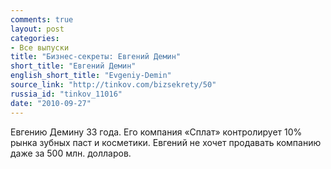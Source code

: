 ```yaml
---
comments: true
layout: post
categories:
- Все выпуски
title: "Бизнес-секреты: Евгений Демин"
short_title: "Евгений Демин"
english_short_title: "Evgeniy-Demin"
source_link: "http://tinkov.com/bizsekrety/50"
russia_id: "tinkov_11016"
date: "2010-09-27"
---
```

Евгению Демину 33 года. Его компания «Сплат» контролирует 10% рынка зубных паст и косметики. Евгений не хочет продавать компанию даже за 500 млн. долларов.
